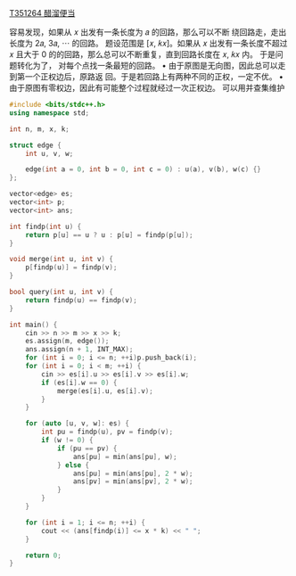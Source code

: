 [T351264 醋溜便当](https://www.luogu.com.cn/problem/T351264)



容易发现，如果从 𝑥 出发有一条长度为 𝑎 的回路，那么可以不断
绕回路走，走出长度为 2𝑎, 3𝑎, ⋯ 的回路。
题设范围是 [𝑥, 𝑘𝑥]。如果从 𝑥 出发有一条长度不超过 𝑥 且大于 0
的的回路，那么总可以不断重复，直到回路长度在 𝑥, 𝑘𝑥 内。
于是问题转化为了， 对每个点找一条最短的回路。
• 由于原图是无向图，因此总可以走到第一个正权边后，原路返
回。于是若回路上有两种不同的正权，一定不优。
• 由于原图有零权边，因此有可能整个过程就经过一次正权边。
可以用并查集维护  


```cpp
#include <bits/stdc++.h>
using namespace std;

int n, m, x, k;

struct edge {
    int u, v, w;

    edge(int a = 0, int b = 0, int c = 0) : u(a), v(b), w(c) {}
};

vector<edge> es;
vector<int> p;
vector<int> ans;

int findp(int u) {
    return p[u] == u ? u : p[u] = findp(p[u]);
}

void merge(int u, int v) {
    p[findp(u)] = findp(v);
}

bool query(int u, int v) {
    return findp(u) == findp(v);
}

int main() {
    cin >> n >> m >> x >> k;
    es.assign(m, edge());
    ans.assign(n + 1, INT_MAX);
    for (int i = 0; i <= n; ++i)p.push_back(i);
    for (int i = 0; i < m; ++i) {
        cin >> es[i].u >> es[i].v >> es[i].w;
        if (es[i].w == 0) {
            merge(es[i].u, es[i].v);
        }
    }

    for (auto [u, v, w]: es) {
        int pu = findp(u), pv = findp(v);
        if (w != 0) {
            if (pu == pv) {
                ans[pu] = min(ans[pu], w);
            } else {
                ans[pu] = min(ans[pu], 2 * w);
                ans[pv] = min(ans[pv], 2 * w);
            }
        }
    }

    for (int i = 1; i <= n; ++i) {
        cout << (ans[findp(i)] <= x * k) << " ";
    }

    return 0;
}
```
